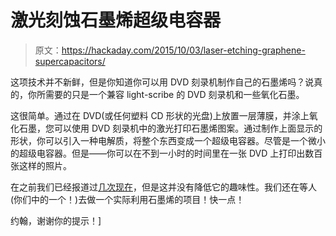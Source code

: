 # 激光刻蚀石墨烯超级电容器

> 原文：<https://hackaday.com/2015/10/03/laser-etching-graphene-supercapacitors/>

这项技术并不新鲜，但是你知道你可以用 DVD 刻录机制作自己的石墨烯吗？说真的，你所需要的只是一个兼容 light-scribe 的 DVD 刻录机和一些氧化石墨。

这很简单。通过在 DVD(或任何塑料 CD 形状的光盘)上放置一层薄膜，并涂上氧化石墨，您可以使用 DVD 刻录机中的激光打印石墨烯图案。通过制作上面显示的形状，你可以引入一种电解质，将整个东西变成一个超级电容器。尽管是一个微小的超级电容器。但是——你可以在不到一小时的时间里在一张 DVD 上打印出数百张这样的照片。

在之前我们已经报道过[几次](http://hackaday.com/2012/03/20/print-your-own-supercaps/)[现在](http://hackaday.com/2012/12/21/making-graphene-with-a-dvd-burner/)，但是这并没有降低它的趣味性。我们还在等人(你们中的一个！)去做一个实际利用石墨烯的项目！快一点！

约翰，谢谢你的提示！]